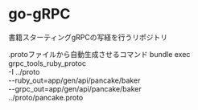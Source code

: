 # go-gRPC
書籍スターティングgRPCの写経を行うリポジトリ

.protoファイルから自動生成させるコマンド
bundle exec grpc_tools_ruby_protoc \
    -I ../proto \
    --ruby_out=app/gen/api/pancake/baker \
    --grpc_out=app/gen/api/pancake/baker \
    ../proto/pancake.proto
